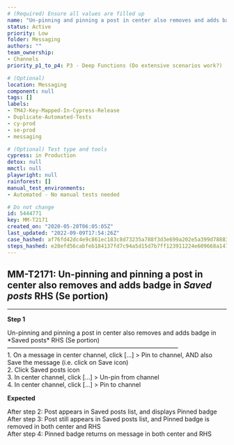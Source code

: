 ```yaml
---
# (Required) Ensure all values are filled up
name: "Un-pinning and pinning a post in center also removes and adds badge in *Saved posts* RHS (Se portion)"
status: Active
priority: Low
folder: Messaging
authors: ""
team_ownership: 
- Channels
priority_p1_to_p4: P3 - Deep Functions (Do extensive scenarios work?)

# (Optional)
location: Messaging
component: null
tags: []
labels: 
- TM4J-Key-Mapped-In-Cypress-Release
- Duplicate-Automated-Tests
- cy-prod
- se-prod
- messaging

# (Optional) Test type and tools
cypress: in Production
detox: null
mmctl: null
playwright: null
rainforest: []
manual_test_environments: 
- Automated - No manual tests needed

# Do not change
id: 5444771
key: MM-T2171
created_on: "2020-05-20T06:05:05Z"
last_updated: "2022-09-09T17:54:26Z"
case_hashed: af76fd42dc4e9c861ec183c8d73235a788f3d3e699a202e5a399d78883b7570f60ff9f11db2448d4836269798d98ff9a
steps_hashed: e28efd56cabfeb184137fd7c94a5d15d7b7ff123911224e609668a147d53b46561a20bfa2bfd41dbd9be072eca2779d5
---
```


<!-- (Auto-generated) Based on frontmatter's "key" and "name" -->

## MM-T2171: Un-pinning and pinning a post in center also removes and adds badge in _Saved posts_ RHS (Se portion)

---

**Step 1**

Un-pinning and pinning a post in center also removes and adds badge in \*Saved posts\* RHS (Se portion)\
————————————————————————————\
1\. On a message in center channel, click \[...] > Pin to channel, AND also Save the message (i.e. click on Save icon)\
2\. Click Saved posts icon\
3\. In center channel, click \[...] > Un-pin from channel\
4\. In center channel, click \[...] > Pin to channel

**Expected**

After step 2: Post appears in Saved posts list, and displays Pinned badge\
After step 3: Post still appears in Saved posts list, and Pinned badge is removed in both center and RHS\
After step 4: Pinned badge returns on message in both center and RHS
